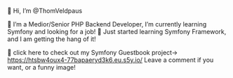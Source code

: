 👋 Hi, I’m @ThomVeldpaus

🌱 I’m a Medior/Senior PHP Backend Developer, I’m currently learning Symfony and looking for a job! 🌱 Just started learning Symfony Framework, and I am getting the hang of it!

👀 click here to check out my Symfony Guestbook project-> https://htsbw4oux4-77bapaeryd3k6.eu.s5y.io/ 
Leave a comment if you want, or a funny image!
